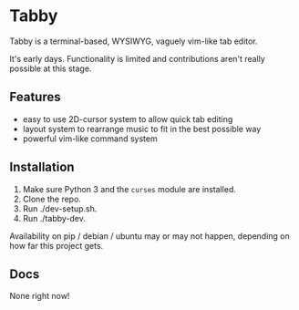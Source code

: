# Tabby

Tabby is a terminal-based, WYSIWYG, vaguely vim-like tab editor.

It's early days. Functionality is limited and contributions aren't really possible at this stage.

## Features

- easy to use 2D-cursor system to allow quick tab editing
- layout system to rearrange music to fit in the best possible way
- powerful vim-like command system

## Installation

1. Make sure Python 3 and the `curses` module are installed.
2. Clone the repo.
3. Run ./dev-setup.sh.
4. Run ./tabby-dev.

Availability on pip / debian / ubuntu may or may not happen, depending on how far this project gets.

## Docs

None right now!
